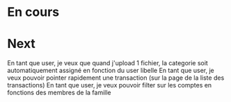 # En cours
# Next

En tant que user, je veux que quand j'upload 1 fichier, la categorie soit automatiquement assigné en fonction du user libelle
En tant que user, je veux pouvoir pointer rapidement une transaction (sur la page de la liste des transactions)
En tant que user, je veux pouvoir filter sur les comptes en fonctions des membres de la famille

